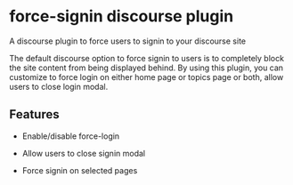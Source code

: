 # force-signin discourse plugin
A discourse plugin to force users to signin to your discourse site

The default discourse option to force signin to users is to completely block the site content from being displayed behind.
By using this plugin, you can customize to force login on either home page or topics page or both, allow users to close login modal.

## Features 

* Enable/disable force-login

* Allow users to close signin modal

* Force signin on selected pages
